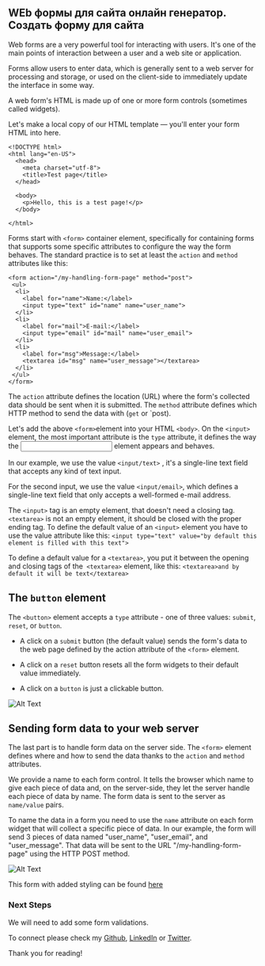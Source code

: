 ## WEb формы для сайта онлайн генератор. Создать форму для сайта



Web forms are a very powerful tool for interacting with users. It's one of the main points of interaction between a user and a web site or application. 

Forms allow users to enter data, which is generally sent to a web server for processing and storage, or used on the client-side to immediately update the interface in some way. 

A web form's HTML is made up of one or more form controls (sometimes called widgets).

Let's make a local copy of our HTML template — you'll enter your form HTML into here.

```
<!DOCTYPE html>
<html lang="en-US">
  <head>
    <meta charset="utf-8">
    <title>Test page</title>
  </head>

  <body>
    <p>Hello, this is a test page!</p>
  </body>

</html>
```

Forms start with `<form>` container element, specifically for containing forms that supports some specific attributes to configure the way the form behaves. The standard practice is to set at least the `action` and `method` attributes like this:

```
<form action="/my-handling-form-page" method="post">
 <ul>
  <li>
    <label for="name">Name:</label>
    <input type="text" id="name" name="user_name">
  </li>
  <li>
    <label for="mail">E-mail:</label>
    <input type="email" id="mail" name="user_email">
  </li>
  <li>
    <label for="msg">Message:</label>
    <textarea id="msg" name="user_message"></textarea>
  </li>
 </ul>
</form>

```

The `action` attribute defines the location (URL) where the form's collected data should be sent when it is submitted.
The `method` attribute defines which HTTP method to send the data with (`get` or `post).

Let's add the above `<form>`element into your HTML `<body>`. On the `<input>` element, the most important attribute is the `type` attribute, it defines the way the <input> element appears and behaves. 

In our example, we use the value `<input/text>` , it's a single-line text field that accepts any kind of text input.

For the second input, we use the value `<input/email>`, which defines a single-line text field that only accepts a well-formed e-mail address. 

The `<input>` tag is an empty element, that doesn't need a closing tag. `<textarea>` is not an empty element, it should be closed with the proper ending tag. To define the default value of an `<input>` element you have to use the value attribute like this:
```<input type="text" value="by default this element is filled with this text">``` 

To define a default value for a `<textarea>`, you put it between the opening and closing tags of the` <textarea>` element, like this:
`<textarea>and by default it will be text</textarea>`


## The `button` element  

The `<button>` element accepts a `type` attribute - one of three values: `submit`, `reset`, or `button`.

- A click on a `submit` button (the default value) sends the form's data to the web page defined by the action attribute of the `<form>` element.

- A click on a `reset` button resets all the form widgets to their default value immediately. 

- A click on a `button` is just a clickable button.

![Alt Text](https://cdn.hashnode.com/res/hashnode/image/upload/v1624819634546/Xwj-H6-ps.png)

## Sending form data to your web server

The last part is to handle form data on the server side. The `<form>` element defines where and how to send the data thanks to the `action` and `method` attributes.

We provide a name to each form control. It tells the browser which name to give each piece of data and, on the server-side, they let the server handle each piece of data by name. The form data is sent to the server as `name/value` pairs.

To name the data in a form you need to use the `name` attribute on each form widget that will collect a specific piece of data. In our example, the form will send 3 pieces of data named "user_name", "user_email", and "user_message". That data will be sent to the URL "/my-handling-form-page" using the HTTP POST method.

![Alt Text](https://cdn.hashnode.com/res/hashnode/image/upload/v1624819636569/yedQ8CweT.png)

This form with added styling can be found [here](https://github.com/ivanadokic/form/blob/main/form.html)

### Next Steps

We will need to add some form validations.

To connect please check my [Github](https://github.com/ivanadokic), [LinkedIn](https://www.linkedin.com/in/ivana-dokic/) or [Twitter](https://twitter.com/LloydPile). 

Thank you for reading!
